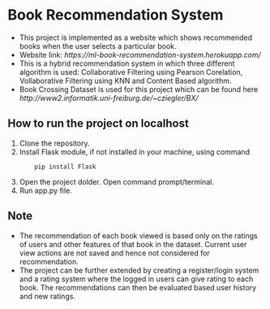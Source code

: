 # Book Recommendation System

<ul>
<li> This project is implemented as a website which shows recommended books when the user selects a particular book.
<li> Website link: <i>https://ml-book-recommendation-system.herokuapp.com/</i>
<li> This is a hybrid recommendation system in which three different algorithm is used: Collaborative Filtering using Pearson Corelation, Vollaborative Filtering using KNN and Content Based algorithm.
<li> Book Crossing Dataset is used for this project which can be found here <i>http://www2.informatik.uni-freiburg.de/~cziegler/BX/</i>
</ul>

## How to run the project on localhost

<ol>
<li> Clone the repository.
<li> Install Flask module, if not installed in your machine, using command

        pip install Flask

<li> Open the project dolder. Open command prompt/terminal.
<li> Run app.py file.
</ol>

## Note

<ul>
<li> The recommendation of each book viewed is based only on the ratings of users and other features of that book in the dataset. Current user view actions are not saved and hence not considered for recommendation.
<li> The project can be further extended by creating a register/login system and a rating system where the logged in users can give rating to each book. The recommendations can then be evaluated based user history and new ratings.
</ul>